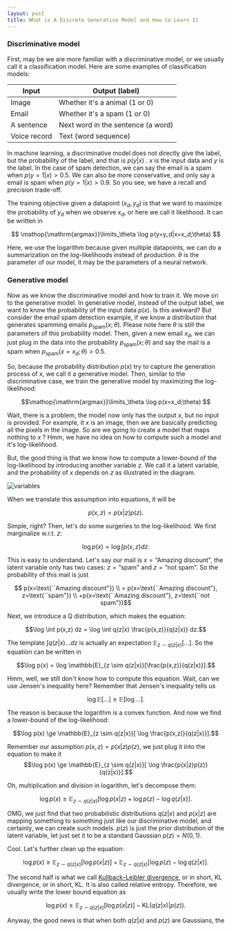 ```yaml
---
layout: post
title: What is A Discrete Generative Model and How to Learn It
---
```


### Discriminative model

First, may be we are more familiar with a discriminative model, or we usually call it a classification model. Here are some examples of classification models:

| Input  | Output (label) |
|--|--|
| Image  | Whether it's a animal (1 or 0)  |
| Email | Whether it's a spam (1 or 0) |
| A sentence | Next word in the sentence (a word) |
| Voice record | Text (word sequence) |

In machine learning, a discriminative model does not directly give the label, but the probability of the label, and that is $p(y|x)$ . $x$ is the input data and $y$ is the label. In the case of spam detection, we can say the email is a spam when $p(y=1|x) > 0.5$. We can also be more conservative, and only say a email is spam when $p(y=1|x) > 0.9$. So you see, we have a recall and precision trade-off.

The training objective given a datapoint $(x_d,y_d)$ is that we want to maximize the probability of $y_d$ when we observe $x_d$, or here we call it likelihood. It can be written in

$$ \mathop{\mathrm{argmax}}\limits_\theta \log p(y=y_d|x=x_d;\theta) $$

Here, we use the logarithm because given multiple datapoints, we can do a summarization on the log-likelihoods instead of production. $\theta$ is the parameter of our model, it may be the parameters of a neural network.

### Generative model

Now as we know the discriminative model and how to train it. We move on to the generative model. In generative model, instead of the output label, we want to know the probability of the input data $p(x)$. Is this awkward? But consider the email spam detection example, if we know a distribution that generates spamming emails $p_{\mathrm{spam}}(x;\theta)$. Please note here $\theta$ is still the parameters of this probability model. Then,  given a new email $x_d$, we can just plug in the data into the probability   $p_{\mathrm{spam}}(x;\theta)$ and say the mail is a spam when  $p_{\mathrm{spam}}(x=x_d;\theta) > 0.5$.

So, because the probability distribution $p(x)$ try to capture the generation process of $x$, we call it a generative model. Then, similar to the discriminative case, we train the generative model by maximizing the log-likelihood:

$$\mathop{\mathrm{argmax}}\limits_\theta \log p(x=x_d;\theta) $$

Wait, there is a problem, the model now only has the output $x$, but no input is provided. For example, it $x$ is an image, then we are basically predicting all the pixels in the image. So are we going to create a model that maps nothing to $x$ ? Hmm, we have no idea on how to compute such a model and it's log-likelihood.

But, the good thing is that we know how to compute a lower-bound of the log-likelihood by introducing another variable $z$. We call it a latent variable, and the probability of $x$ depends on $z$ as illustrated in the diagram. 


![variables](https://i.imgur.com/A8nKrSp.png)

When we translate this assumption into equations, it will be

$$p(x,z) = p(x|z) p(z).$$

Simple, right? Then, let's do some surgeries to the log-likelihood. We first marginalize w.r.t. $z$:

$$\log p(x) = \log \int p(x,z) dz.$$

This is easy to understand. Let's say our mail is $x=\text{``Amazing discount"}$, the latent variable only has two cases: $z=\text{``spam"}$ and $z=\text{``not spam"}$. So the probability of this mail is just

$$ p(x=\text{``Amazing discount"}) \\
= p(x=\text{``Amazing discount"}, z=\text{``spam"})  \\
   +p(x=\text{``Amazing discount"}, z=\text{``not spam"})$$

Next, we introduce a Q distribution, which makes the equation:

$$\log \int p(x,z) dz = \log \int q(z|x) \frac{p(x,z)}{q(z|x)} dz.$$

The template $\int q(z|x) ... dz$ is actually an expectation $\mathbb{E}_{z \sim q(z|x)}[...]$. So the equation can be written in

$$\log p(x) = \log \mathbb{E}_{z \sim q(z|x)}[\frac{p(x,z)}{q(z|x)}].$$

Hmm, well, we still don't know how to compute this equation. Wait, can we use Jensen's inequality here? Remember that Jensen's inequality tells us

$$ \log \mathbb{E}[...]  \ge \mathbb{E}[\log  ...].$$

The reason is because the logarithm is a convex function. And now we find a lower-bound of the log-likelihood:

$$\log p(x) \ge \mathbb{E}_{z \sim q(z|x)}[ \log \frac{p(x,z)}{q(z|x)}].$$

Remember our assumption $p(x,z) = p(x|z)p(z)$, we just plug it into the equation to make it
$$\log p(x) \ge \mathbb{E}_{z \sim q(z|x)}[ \log \frac{p(x|z)p(z)}{q(z|x)}].$$

Oh, multiplication and division in logarithm, let's decompose them:

$$\log p(x) \ge \mathbb{E}_{z \sim q(z|x)}[ \log p(x|z) + \log p(z) - \log q(z|x)].$$

OMG, we just find that two probabilistic distributions $q(z|x)$ and $p(x|z)$ are mapping something to something just like our discriminative model, and certainly, we can create such models. $p(z)$ is just the prior distribution of the latent variable, let just set it to be a standard Gaussian $p(z) = N(0,1)$.

Cool. Let's further clean up the equation:

$$\log p(x) \ge \mathbb{E}_{z \sim q(z|x)}[ \log p(x|z)] + \mathbb{E}_{z \sim q(z|x)}[  \log p(z) - \log q(z|x)].$$

The second half is what we call [Kullback–Leibler divergence](https://en.wikipedia.org/wiki/Kullback%E2%80%93Leibler_divergence), or in short, KL divergence, or in short, KL. It is also called relative entropy. Therefore, we usually write the lower bound equation as

$$\log p(x) \ge \mathbb{E}_{z \sim q(z|x)}[ \log p(x|z)] - \mathrm{KL}(q(z|x) | p(z)).$$

Anyway, the good news is that when both $q(z|x)$ and $p(z)$ are Gaussians, the 
<!--stackedit_data:
eyJoaXN0b3J5IjpbMTg3MzQ3ODE4NSwtNTI1NjM2MzE3LC0xMD
I4MDk5MDg2XX0=
-->